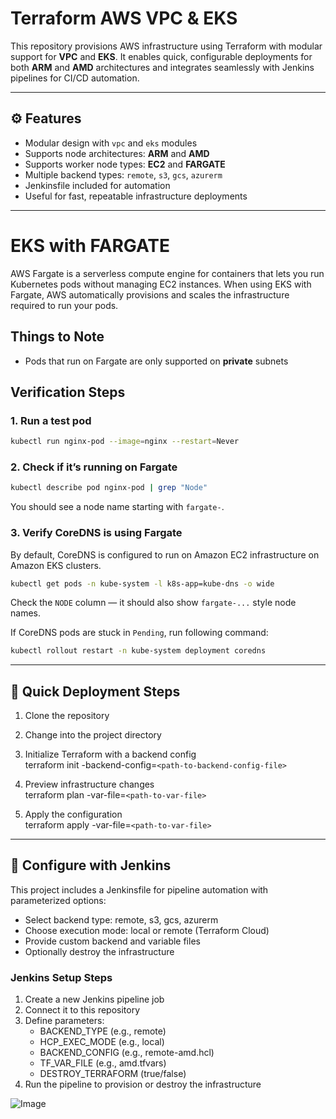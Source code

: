 # Terraform AWS VPC & EKS

This repository provisions AWS infrastructure using Terraform with modular support for **VPC** and **EKS**. It enables quick, configurable deployments for both **ARM** and **AMD** architectures and integrates seamlessly with Jenkins pipelines for CI/CD automation.

---

## ⚙️ Features

- Modular design with `vpc` and `eks` modules  
- Supports node architectures: **ARM** and **AMD**  
- Supports worker node types: **EC2** and **FARGATE**  
- Multiple backend types: `remote`, `s3`, `gcs`, `azurerm`  
- Jenkinsfile included for automation  
- Useful for fast, repeatable infrastructure deployments

---

# EKS with FARGATE


AWS Fargate is a serverless compute engine for containers that lets you run Kubernetes pods without managing EC2 instances. When using EKS with Fargate, AWS automatically provisions and scales the infrastructure required to run your pods.


## Things to Note

- Pods that run on Fargate are only supported on **private** subnets

## Verification Steps

### 1. Run a test pod

```bash
kubectl run nginx-pod --image=nginx --restart=Never
```

### 2. Check if it’s running on Fargate

```bash
kubectl describe pod nginx-pod | grep "Node"
```

You should see a node name starting with `fargate-`.


### 3. Verify CoreDNS is using Fargate
By default, CoreDNS is configured to run on Amazon EC2 infrastructure on Amazon EKS clusters.

```bash
kubectl get pods -n kube-system -l k8s-app=kube-dns -o wide
```

Check the `NODE` column — it should also show `fargate-...` style node names.

If CoreDNS pods are stuck in `Pending`, run following command:

```bash
kubectl rollout restart -n kube-system deployment coredns
```

---

## 🚀 Quick Deployment Steps

1. Clone the repository  

2. Change into the project directory  

3. Initialize Terraform with a backend config  
   terraform init -backend-config=`<path-to-backend-config-file>`

4. Preview infrastructure changes  
   terraform plan -var-file=`<path-to-var-file>`

5. Apply the configuration  
   terraform apply -var-file=`<path-to-var-file>`

---

## 🤖 Configure with Jenkins

This project includes a Jenkinsfile for pipeline automation with parameterized options:

- Select backend type: remote, s3, gcs, azurerm  
- Choose execution mode: local or remote (Terraform Cloud)  
- Provide custom backend and variable files  
- Optionally destroy the infrastructure

### Jenkins Setup Steps

1. Create a new Jenkins pipeline job  
2. Connect it to this repository  
3. Define parameters:
   - BACKEND_TYPE (e.g., remote)
   - HCP_EXEC_MODE (e.g., local)
   - BACKEND_CONFIG (e.g., remote-amd.hcl)
   - TF_VAR_FILE (e.g., amd.tfvars)
   - DESTROY_TERRAFORM (true/false)
4. Run the pipeline to provision or destroy the infrastructure

![Image](https://github.com/user-attachments/assets/cf9417f4-6a5c-4ee3-a043-a0806b914a73)
